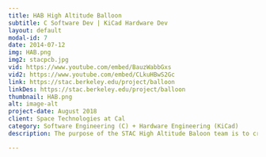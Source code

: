 ```yaml
---
title: HAB High Altitude Balloon
subtitle: C Software Dev | KiCad Hardware Dev
layout: default
modal-id: 7
date: 2014-07-12
img: HAB.png
img2: stacpcb.jpg
vid: https://www.youtube.com/embed/BauzWabbGxs
vid2: https://www.youtube.com/embed/CLkuHBwS2Gc
link: https://stac.berkeley.edu/project/balloon
linkDes: https://stac.berkeley.edu/project/balloon
thumbnail: HAB.png
alt: image-alt
project-date: August 2018
client: Space Technologies at Cal
category: Software Engineering (C) + Hardware Engineering (KiCad)
description: The purpose of the STAC High Altitude Baloon team is to create inexpensive and accessible ways for companies and organizations to test their experiments in low gravity, high altitude environments. I joined the STAC High Altitude Balloon team as a project engineer in both hardware and software engineering. I designed a custom PCB in KiCad to standardize and increase success rate of HAB launches by modularizing component functionality. I developed software to track and communicate with the HAB payload up to 100k feet. I assisted in creating hypotheses to pair with our experients to test the effects of high-altitude, low-gravity environments. 

---
```

